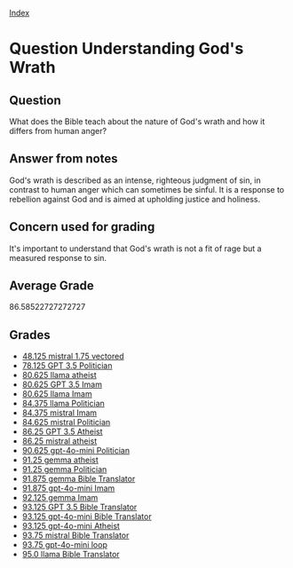 
[Index](../../index.md)
# Question Understanding God's Wrath
## Question
What does the Bible teach about the nature of God's wrath and how it differs from human anger?

## Answer from notes
God's wrath is described as an intense, righteous judgment of sin, in contrast to human anger which can sometimes be sinful. It is a response to rebellion against God and is aimed at upholding justice and holiness.

## Concern used for grading
It's important to understand that God's wrath is not a fit of rage but a measured response to sin.

## Average Grade
86.58522727272727

## Grades
 * [48.125 mistral 1.75 vectored](../answers/mistral_1.75_vectored/Understanding_God_s_Wrath.md)
 * [78.125 GPT 3.5 Politician](../answers/GPT_3.5_Politician/Understanding_God_s_Wrath.md)
 * [80.625 llama atheist](../answers/llama_atheist/Understanding_God_s_Wrath.md)
 * [80.625 GPT 3.5 Imam](../answers/GPT_3.5_Imam/Understanding_God_s_Wrath.md)
 * [80.625 llama Imam](../answers/llama_Imam/Understanding_God_s_Wrath.md)
 * [84.375 llama Politician](../answers/llama_Politician/Understanding_God_s_Wrath.md)
 * [84.375 mistral Imam](../answers/mistral_Imam/Understanding_God_s_Wrath.md)
 * [84.625 mistral Politician](../answers/mistral_Politician/Understanding_God_s_Wrath.md)
 * [86.25 GPT 3.5 Atheist](../answers/GPT_3.5_Atheist/Understanding_God_s_Wrath.md)
 * [86.25 mistral atheist](../answers/mistral_atheist/Understanding_God_s_Wrath.md)
 * [90.625 gpt-4o-mini Politician](../answers/gpt-4o-mini_Politician/Understanding_God_s_Wrath.md)
 * [91.25 gemma atheist](../answers/gemma_atheist/Understanding_God_s_Wrath.md)
 * [91.25 gemma Politician](../answers/gemma_Politician/Understanding_God_s_Wrath.md)
 * [91.875 gemma Bible Translator](../answers/gemma_Bible_Translator/Understanding_God_s_Wrath.md)
 * [91.875 gpt-4o-mini Imam](../answers/gpt-4o-mini_Imam/Understanding_God_s_Wrath.md)
 * [92.125 gemma Imam](../answers/gemma_Imam/Understanding_God_s_Wrath.md)
 * [93.125 GPT 3.5 Bible Translator](../answers/GPT_3.5_Bible_Translator/Understanding_God_s_Wrath.md)
 * [93.125 gpt-4o-mini Bible Translator](../answers/gpt-4o-mini_Bible_Translator/Understanding_God_s_Wrath.md)
 * [93.125 gpt-4o-mini Atheist](../answers/gpt-4o-mini_Atheist/Understanding_God_s_Wrath.md)
 * [93.75 mistral Bible Translator](../answers/mistral_Bible_Translator/Understanding_God_s_Wrath.md)
 * [93.75 gpt-4o-mini loop](../answers/gpt-4o-mini_loop/Understanding_God_s_Wrath.md)
 * [95.0 llama Bible Translator](../answers/llama_Bible_Translator/Understanding_God_s_Wrath.md)
